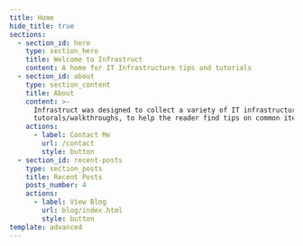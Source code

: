 ```yaml
---
title: Home
hide_title: true
sections:
  - section_id: hero
    type: section_hero
    title: Welcome to Infrastruct
    content: A home for IT Infrastructure tips and tutorials
  - section_id: about
    type: section_content
    title: About
    content: >-
      Infrastruct was designed to collect a variety of IT infrastructure
      tutorals/walkthroughs, to help the reader find tips on common items.
    actions:
      - label: Contact Me
        url: /contact
        style: button
  - section_id: recent-posts
    type: section_posts
    title: Recent Posts
    posts_number: 4
    actions:
      - label: View Blog
        url: blog/index.html
        style: button
template: advanced
---
```

